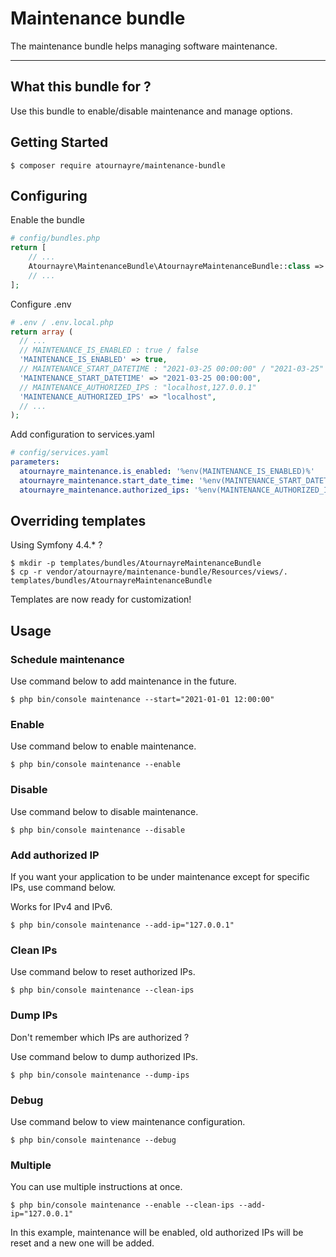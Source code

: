 Maintenance bundle
=================

The maintenance bundle helps managing software maintenance.

---

What this bundle for ?
----------------------
Use this bundle to enable/disable maintenance and manage options.

Getting Started
---------------
```
$ composer require atournayre/maintenance-bundle
```

Configuring
----------------------
Enable the bundle
```php
# config/bundles.php
return [
    // ...
    Atournayre\MaintenanceBundle\AtournayreMaintenanceBundle::class => ['all' => true],
    // ...
];
```

Configure .env
```php
# .env / .env.local.php
return array (
  // ...
  // MAINTENANCE_IS_ENABLED : true / false
  'MAINTENANCE_IS_ENABLED' => true,
  // MAINTENANCE_START_DATETIME : "2021-03-25 00:00:00" / "2021-03-25"
  'MAINTENANCE_START_DATETIME' => "2021-03-25 00:00:00",
  // MAINTENANCE_AUTHORIZED_IPS : "localhost,127.0.0.1"
  'MAINTENANCE_AUTHORIZED_IPS' => "localhost",
  // ...
);
```

Add configuration to services.yaml
```yaml
# config/services.yaml
parameters:
  atournayre_maintenance.is_enabled: '%env(MAINTENANCE_IS_ENABLED)%'
  atournayre_maintenance.start_date_time: '%env(MAINTENANCE_START_DATETIME)%'
  atournayre_maintenance.authorized_ips: '%env(MAINTENANCE_AUTHORIZED_IPS)%'
```

Overriding templates
---------------------

Using Symfony 4.4.* ?
```
$ mkdir -p templates/bundles/AtournayreMaintenanceBundle
$ cp -r vendor/atournayre/maintenance-bundle/Resources/views/. templates/bundles/AtournayreMaintenanceBundle
```
Templates are now ready for customization!

Usage
----------

### Schedule maintenance
Use command below to add maintenance in the future.
```
$ php bin/console maintenance --start="2021-01-01 12:00:00"
```

### Enable
Use command below to enable maintenance.
```
$ php bin/console maintenance --enable
```

### Disable
Use command below to disable maintenance.
```
$ php bin/console maintenance --disable
```

### Add authorized IP
If you want your application to be under maintenance except for specific IPs, use command below.

Works for IPv4 and IPv6.
```
$ php bin/console maintenance --add-ip="127.0.0.1"
```

### Clean IPs
Use command below to reset authorized IPs.
```
$ php bin/console maintenance --clean-ips
```

### Dump IPs
Don't remember which IPs are authorized ?

Use command below to dump authorized IPs.
```
$ php bin/console maintenance --dump-ips
```

### Debug
Use command below to view maintenance configuration.
```
$ php bin/console maintenance --debug
```

### Multiple
You can use multiple instructions at once.
```
$ php bin/console maintenance --enable --clean-ips --add-ip="127.0.0.1"
```
In this example, maintenance will be enabled, old authorized IPs will be reset and a new one will be added.